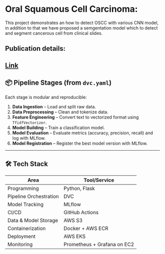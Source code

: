 # Oral Squamous Cell Carcinoma:
This project demonstrates an how to detect OSCC with various CNN model, in addition to that we have proposed a semgentation model which to detect and segment cancerous cell from clinical slides.

## Publication details:
[Link](https://link.springer.com/chapter/10.1007/978-981-97-3604-1_4)
---


## 📦 Pipeline Stages (from `dvc.yaml`)

Each stage is modular and reproducible:

1. **Data Ingestion** – Load and split raw data.
2. **Data Preprocessing** – Clean and tokenize data.
3. **Feature Engineering** – Convert text to vectorized format using `TfidfVectorizer`.
4. **Model Building** – Train a classification model.
5. **Model Evaluation** – Evaluate metrics (accuracy, precision, recall) and log with MLflow.
6. **Model Registration** – Register the best model version with MLflow.

---

## 🛠 Tech Stack

| Area | Tool/Service |
|------|--------------|
| Programming | Python, Flask |
| Pipeline Orchestration | DVC |
| Model Tracking | MLflow |
| CI/CD | GitHub Actions |
| Data & Model Storage | AWS S3 |
| Containerization | Docker + AWS ECR |
| Deployment | AWS EKS |
| Monitoring | Prometheus + Grafana on EC2 |
